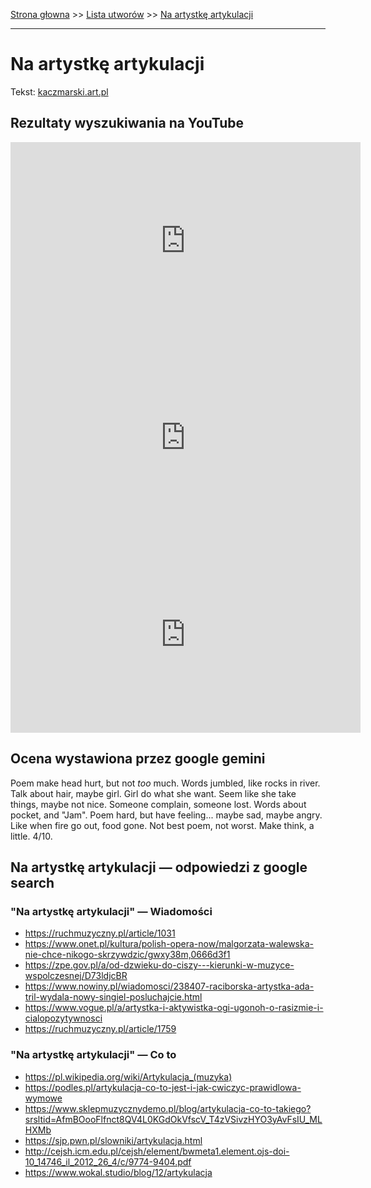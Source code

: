 [Strona głowna](../index.md) >> [Lista utworów](../list.md) >> [Na artystkę artykulacji](333.md)

---

# Na artystkę artykulacji

Tekst: [kaczmarski.art.pl](https://www.kaczmarski.art.pl/tworczosc/wiersze/na-artystke-artykulacji/)

## Rezultaty wyszukiwania na YouTube

<iframe width="560" height="315" src="https://www.youtube.com/embed/uc1uz3tsMyk?si=IdontcarewhotheIRSsendsImnotpayingtaxes" title="YouTube video player" frameborder="0" allow="accelerometer; autoplay; clipboard-write; encrypted-media; gyroscope; picture-in-picture; web-share" referrerpolicy="strict-origin-when-cross-origin" allowfullscreen></iframe>

<iframe width="560" height="315" src="https://www.youtube.com/embed/zuMATDSvMQk?si=IdontcarewhotheIRSsendsImnotpayingtaxes" title="YouTube video player" frameborder="0" allow="accelerometer; autoplay; clipboard-write; encrypted-media; gyroscope; picture-in-picture; web-share" referrerpolicy="strict-origin-when-cross-origin" allowfullscreen></iframe>

<iframe width="560" height="315" src="https://www.youtube.com/embed/xQ5UaxyZgtk?si=IdontcarewhotheIRSsendsImnotpayingtaxes" title="YouTube video player" frameborder="0" allow="accelerometer; autoplay; clipboard-write; encrypted-media; gyroscope; picture-in-picture; web-share" referrerpolicy="strict-origin-when-cross-origin" allowfullscreen></iframe>

## Ocena wystawiona przez google gemini

Poem make head hurt, but not *too* much. Words jumbled, like rocks in river. Talk about hair, maybe girl. Girl do what she want. Seem like she take things, maybe not nice. Someone complain, someone lost. Words about pocket, and "Jam". Poem hard, but have feeling... maybe sad, maybe angry. Like when fire go out, food gone. Not best poem, not worst. Make think, a little. 4/10.


## Na artystkę artykulacji — odpowiedzi z google search

### "Na artystkę artykulacji" — Wiadomości

 - <https://ruchmuzyczny.pl/article/1031>
 - <https://www.onet.pl/kultura/polish-opera-now/malgorzata-walewska-nie-chce-nikogo-skrzywdzic/gwxy38m,0666d3f1>
 - <https://zpe.gov.pl/a/od-dzwieku-do-ciszy---kierunki-w-muzyce-wspolczesnej/D73ldjcBR>
 - <https://www.nowiny.pl/wiadomosci/238407-raciborska-artystka-ada-tril-wydala-nowy-singiel-posluchajcie.html>
 - <https://www.vogue.pl/a/artystka-i-aktywistka-ogi-ugonoh-o-rasizmie-i-cialopozytywnosci>
 - <https://ruchmuzyczny.pl/article/1759>

### "Na artystkę artykulacji" — Co to

 - <https://pl.wikipedia.org/wiki/Artykulacja_(muzyka)>
 - <https://podles.pl/artykulacja-co-to-jest-i-jak-cwiczyc-prawidlowa-wymowe>
 - <https://www.sklepmuzycznydemo.pl/blog/artykulacja-co-to-takiego?srsltid=AfmBOooFlfnct8QV4L0KGdOkVfscV_T4zVSivzHYO3yAvFsIU_MLHXMb>
 - <https://sjp.pwn.pl/slowniki/artykulacja.html>
 - <http://cejsh.icm.edu.pl/cejsh/element/bwmeta1.element.ojs-doi-10_14746_il_2012_26_4/c/9774-9404.pdf>
 - <https://www.wokal.studio/blog/12/artykulacja>

